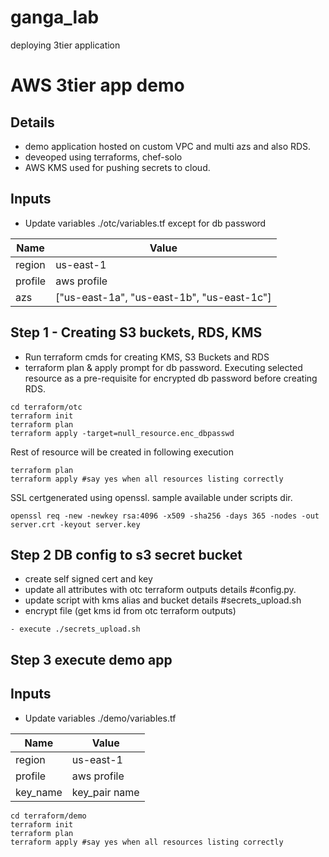 # ganga_lab
deploying 3tier application

# AWS 3tier app demo


## Details

* demo application hosted on custom VPC and multi azs and also RDS.
* deveoped using terraforms, chef-solo
* AWS KMS used for pushing secrets to cloud.
## Inputs
- Update variables ./otc/variables.tf except for db password

| Name | Value |
|------|-------------|
| region | us-east-1 |
| profile | aws profile | 
| azs | ["us-east-1a", "us-east-1b", "us-east-1c"]|

## Step 1 - Creating S3 buckets, RDS, KMS
- Run terraform cmds for creating KMS, S3 Buckets and RDS
- terraform plan & apply prompt for db password.
Executing selected resource as a pre-requisite for encrypted db password before creating RDS.
```
cd terraform/otc
terraform init
terraform plan
terraform apply -target=null_resource.enc_dbpasswd
```
Rest of resource will be created in following execution
```
terraform plan
terraform apply #say yes when all resources listing correctly
```
SSL certgenerated using openssl. sample available under scripts dir.
```
openssl req -new -newkey rsa:4096 -x509 -sha256 -days 365 -nodes -out server.crt -keyout server.key
```
## Step 2 DB config  to s3 secret bucket
- create self signed cert and key
- update all attributes with otc terraform outputs details #config.py.
- update script with kms alias and bucket details #secrets_upload.sh
- encrypt file (get kms id from otc terraform outputs)
```
- execute ./secrets_upload.sh
```

## Step 3 execute demo app

## Inputs
- Update variables ./demo/variables.tf

| Name | Value |
|------|-------------|
| region | us-east-1 |
| profile | aws profile | 
| key_name | key_pair name|

```
cd terraform/demo
terraform init
terraform plan
terraform apply #say yes when all resources listing correctly
```
